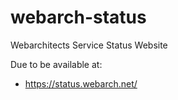 # webarch-status
Webarchitects Service Status Website

Due to be available at:

* https://status.webarch.net/
